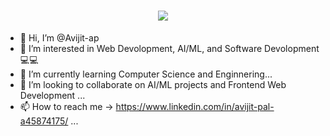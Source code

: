 <h1 align="center">
  <a href="https://git.io/typing-svg">
    <img src="https://readme-typing-svg.herokuapp.com/?lines=Hello,+There!+👋;This+is+Avijit👨‍💻...;Nice+to+meet+you!&center=true&size=30">
  </a>
</h1>

- 👋 Hi, I’m @Avijit-ap
- 👀 I’m interested in Web Devolopment, AI/ML, and Software Devolopment 💻💻
- 🌱 I’m currently learning Computer Science and Enginnering...
- 💞️ I’m looking to collaborate on AI/ML projects and Frontend Web Development ...
- 📫 How to reach me -> https://www.linkedin.com/in/avijit-pal-a45874175/ ...

<!---
Avijit-ap/Avijit-ap is a ✨ special ✨ repository because its `README.md` (this file) appears on your GitHub profile.
You can click the Preview link to take a look at your changes.
--->
